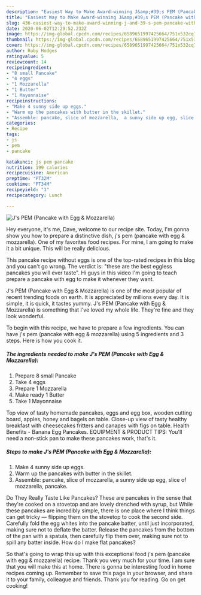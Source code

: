 ```yaml
---
description: "Easiest Way to Make Award-winning J&amp;#39;s PEM (Pancake with Egg &amp;amp; Mozzarella)"
title: "Easiest Way to Make Award-winning J&amp;#39;s PEM (Pancake with Egg &amp;amp; Mozzarella)"
slug: 436-easiest-way-to-make-award-winning-j-and-39-s-pem-pancake-with-egg-and-amp-mozzarella
date: 2020-06-02T12:29:52.232Z
image: https://img-global.cpcdn.com/recipes/6589651997425664/751x532cq70/js-pem-pancake-with-egg-mozzarella-recipe-main-photo.jpg
thumbnail: https://img-global.cpcdn.com/recipes/6589651997425664/751x532cq70/js-pem-pancake-with-egg-mozzarella-recipe-main-photo.jpg
cover: https://img-global.cpcdn.com/recipes/6589651997425664/751x532cq70/js-pem-pancake-with-egg-mozzarella-recipe-main-photo.jpg
author: Ruby Hodges
ratingvalue: 5
reviewcount: 14
recipeingredient:
- "8 small Pancake"
- "4 eggs"
- "1 Mozzarella"
- "1 Butter"
- "1 Mayonnaise"
recipeinstructions:
- "Make 4 sunny side up eggs."
- "Warm up the pancakes with butter in the skillet."
- "Assemble: pancake, slice of mozzarella,  a sunny side up egg, slice of mozzarella,  pancake."
categories:
- Recipe
tags:
- js
- pem
- pancake

katakunci: js pem pancake 
nutrition: 199 calories
recipecuisine: American
preptime: "PT32M"
cooktime: "PT34M"
recipeyield: "1"
recipecategory: Lunch

---
```



![J&#39;s PEM (Pancake with Egg &amp; Mozzarella)](https://img-global.cpcdn.com/recipes/6589651997425664/751x532cq70/js-pem-pancake-with-egg-mozzarella-recipe-main-photo.jpg)

Hey everyone, it's me, Dave, welcome to our recipe site. Today, I'm gonna show you how to prepare a distinctive dish, j&#39;s pem (pancake with egg &amp; mozzarella). One of my favorites food recipes. For mine, I am going to make it a bit unique. This will be really delicious.

This pancake recipe without eggs is one of the top-rated recipes in this blog and you can&#39;t go wrong. The verdict is: &#34;these are the best eggless pancakes you will ever taste&#34;. Hi guys in this video I&#39;m going to teach prepare a pancake with egg to make it whenever they want.

J&#39;s PEM (Pancake with Egg &amp; Mozzarella) is one of the most popular of recent trending foods on earth. It is appreciated by millions every day. It is simple, it is quick, it tastes yummy. J&#39;s PEM (Pancake with Egg &amp; Mozzarella) is something that I've loved my whole life. They're fine and they look wonderful.


To begin with this recipe, we have to prepare a few ingredients. You can have j&#39;s pem (pancake with egg &amp; mozzarella) using 5 ingredients and 3 steps. Here is how you cook it.

<!--inarticleads1-->

##### The ingredients needed to make J&#39;s PEM (Pancake with Egg &amp; Mozzarella):

1. Prepare 8 small Pancake
1. Take 4 eggs
1. Prepare 1 Mozzarella
1. Make ready 1 Butter
1. Take 1 Mayonnaise


Top view of tasty homemade pancakes, eggs and egg box, wooden cutting board, apples, honey and bagels on table. Close-up view of tasty healthy breakfast with cheesecakes fritters and canapes with figs on table. Health Benefits - Banana Egg Pancakes. EQUIPMENT &amp; PRODUCT TIPS: You&#39;ll need a non-stick pan to make these pancakes work, that&#39;s it. 

<!--inarticleads2-->

##### Steps to make J&#39;s PEM (Pancake with Egg &amp; Mozzarella):

1. Make 4 sunny side up eggs.
1. Warm up the pancakes with butter in the skillet.
1. Assemble: pancake, slice of mozzarella,  a sunny side up egg, slice of mozzarella,  pancake.


Do They Really Taste Like Pancakes? These are pancakes in the sense that they&#39;re cooked on a stovetop and are lovely drenched with syrup, but While these pancakes are incredibly simple, there is one place where I think things can get tricky — flipping them on the stovetop to cook the second side. Carefully fold the egg whites into the pancake batter, until just incorporated, making sure not to deflate the batter. Release the pancakes from the bottom of the pan with a spatula, then carefully flip them over, making sure not to spill any batter inside. How do I make flat pancakes? 

So that's going to wrap this up with this exceptional food j&#39;s pem (pancake with egg &amp; mozzarella) recipe. Thank you very much for your time. I am sure that you will make this at home. There is gonna be interesting food in home recipes coming up. Remember to save this page in your browser, and share it to your family, colleague and friends. Thank you for reading. Go on get cooking!
